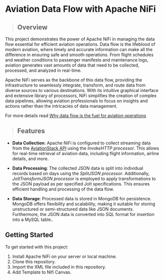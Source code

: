 # Aviation Data Flow with Apache NiFi

> ## Overview

This project demonstrates the power of Apache NiFi in managing the data flow essential for efficient aviation operations. Data flow is the lifeblood of modern aviation, where timely and accurate information can make all the difference in ensuring safe and smooth operations. From flight schedules and weather conditions to passenger manifests and maintenance logs, aviation generates vast amounts of data that need to be collected, processed, and analyzed in real-time.

Apache NiFi serves as the backbone of this data flow, providing the infrastructure to seamlessly integrate, transform, and route data from diverse sources to various destinations. With its intuitive graphical interface and extensive library of processors, NiFi simplifies the creation of complex data pipelines, allowing aviation professionals to focus on insights and actions rather than the intricacies of data management.

For more details read [Why data flow is the fuel for aviation operations]([https://aviationstack.com/](https://www.linkedin.com/pulse/why-data-flow-fuel-aviation-operations-zivan-gvozdenovic-ssm/)) 


> ## Features

- **Data Collection**: Apache NiFi is configured to collect streaming data from the [AviationStack API](https://aviationstack.com/) using the *InvokeHTTP processor*. This allows for real-time retrieval of aviation data, including flight information, airline details, and more.

- **Data Processing**: The collected JSON data is split into individual records based on days using the *SplitJSON processor*. Additionally, *JoltTransformJSON processor* is employed to apply transformations to the JSON payload as per specified Jolt specifications. This ensures efficient handling and processing of the data flow.

- **Data Storage**: Processed data is stored in MongoDB for persistence. MongoDB offers flexibility and scalability, making it suitable for storing unstructured or semi-structured data like JSON documents. Furthermore, the JSON data is converted into SQL format for insertion into a MySQL table..


## Getting Started

To get started with this project:

1. Install Apache NiFi on your server or local machine.
2. Clone this repository.
3. Import the XML file included in this repository.
4. Add Template to Nifi Canvas.

